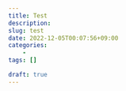 ```yaml
---
title: Test
description:
slug: test
date: 2022-12-05T00:07:56+09:00
categories:
    -
tags: []

draft: true
---
```


